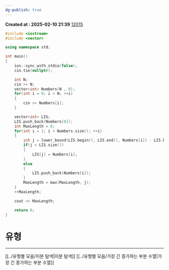 ```yaml
---
dg-publish: true
---
```


**Created at : 2025-02-10 21:39**
[12015](https://www.acmicpc.net/problem/12015)
```cpp
#include <iostream>
#include <vector>

using namespace std;

int main()
{
    ios::sync_with_stdio(false);
    cin.tie(nullptr);

    int N;
    cin >> N;
    vector<int> Numbers(N , 0);
    for(int i = 0; i < N; ++i)
    {
        cin >> Numbers[i];
    }

    vector<int> LIS;
    LIS.push_back(Numbers[0]);
    int MaxLength = 0;
    for(int i = 1; i < Numbers.size(); ++i)
    {
        int j = lower_bound(LIS.begin(), LIS.end(), Numbers[i]) - LIS.begin();
        if(j < LIS.size())
        {
            LIS[j] = Numbers[i];
        }
        else
        {
            LIS.push_back(Numbers[i]);
        }
        MaxLength = max(MaxLength, j);
    }
    ++MaxLength;

    cout << MaxLength;

    return 0;
}

```

# 유형
***
[[../유형별 모음/이분 탐색|이분 탐색]]
[[../유형별 모음/가장 긴 증가하는 부분 수열|가장 긴 증가하는 부분 수열]]